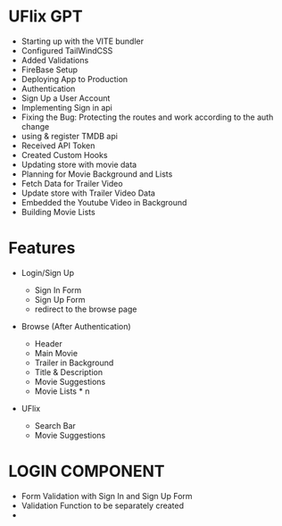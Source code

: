 # UFlix GPT

- Starting up with the VITE bundler
- Configured TailWindCSS
- Added Validations
- FireBase Setup
- Deploying App to Production
- Authentication
- Sign Up a User Account
- Implementing Sign in api
- Fixing the Bug: Protecting the routes and work according to the auth change
- using & register TMDB api
- Received API Token
- Created Custom Hooks
- Updating store with movie data
- Planning for Movie Background and Lists
- Fetch Data for Trailer Video
- Update store with Trailer Video Data
- Embedded the Youtube Video in Background
- Building Movie Lists

# Features

- Login/Sign Up

  - Sign In Form
  - Sign Up Form
  - redirect to the browse page

- Browse (After Authentication)

  - Header
  - Main Movie
  - Trailer in Background
  - Title & Description
  - Movie Suggestions
  - Movie Lists \* n

- UFlix
  - Search Bar
  - Movie Suggestions

# LOGIN COMPONENT

- Form Validation with Sign In and Sign Up Form
- Validation Function to be separately created
-
